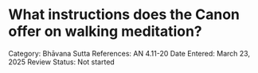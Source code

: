 # What instructions does the Canon offer on walking meditation?

Category: Bhāvana
Sutta References: AN 4.11-20
Date Entered: March 23, 2025
Review Status: Not started